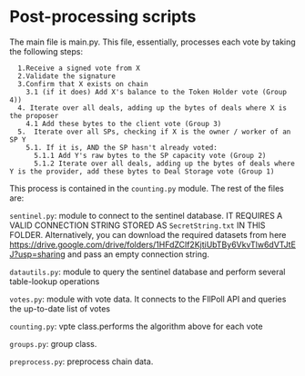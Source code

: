# Post-processing scripts


The main file is main.py. This file, essentially, processes each vote by taking the following steps:

      1.Receive a signed vote from X
      2.Validate the signature
      3.Confirm that X exists on chain
        3.1 (if it does) Add X's balance to the Token Holder vote (Group 4))
      4. Iterate over all deals, adding up the bytes of deals where X is the proposer
        4.1 Add these bytes to the client vote (Group 3)
      5.  Iterate over all SPs, checking if X is the owner / worker of an SP Y
        5.1. If it is, AND the SP hasn't already voted:
          5.1.1 Add Y's raw bytes to the SP capacity vote (Group 2)
          5.1.2 Iterate over all deals, adding up the bytes of deals where Y is the provider, add these bytes to Deal Storage vote (Group 1)

This process is contained in the `counting.py` module. The rest of the files are:

`sentinel.py`: module to connect to the sentinel database. IT REQUIRES A VALID CONNECTION STRING STORED AS `SecretString.txt` IN THIS FOLDER. Alternatively, you can download the required datasets from here https://drive.google.com/drive/folders/1HFdZClf2KjtiUbTBy6VkvTlw6dVTJtEJ?usp=sharing
 and pass an empty connection string.

`datautils.py`: module to query the sentinel database and perform several table-lookup operations

`votes.py`: module with vote data. It connects to the FIlPoll API and queries the up-to-date list of votes

`counting.py`: vpte class.performs the algorithm above for each vote

`groups.py`: group class. 

`preprocess.py`: preprocess chain data.


